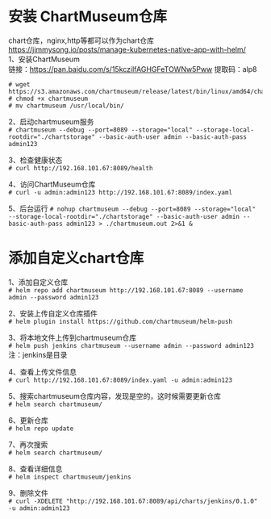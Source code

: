 安装 ChartMuseum仓库
================
chart仓库，nginx,http等都可以作为chart仓库  
https://jimmysong.io/posts/manage-kubernetes-native-app-with-helm/  
1、安装ChartMuseum  
链接：https://pan.baidu.com/s/15kczilfAGHGFeTOWNw5Pww 提取码：alp8 
```
# wget https://s3.amazonaws.com/chartmuseum/release/latest/bin/linux/amd64/chartmuseum 
# chmod +x chartmuseum
# mv chartmuseum /usr/local/bin/
```  

2、启动chartmuseum服务  
``` # chartmuseum --debug --port=8089 --storage="local" --storage-local-rootdir="./chartstorage" --basic-auth-user admin --basic-auth-pass admin123 ```  

3、检查健康状态  
``` # curl http://192.168.101.67:8089/health ```  

4、访问ChartMuseum仓库  
``` # curl -u admin:admin123 http://192.168.101.67:8089/index.yaml ```  

5、后台运行
``` # nohup chartmuseum --debug --port=8089 --storage="local" --storage-local-rootdir="./chartstorage" --basic-auth-user admin --basic-auth-pass admin123 > ./chartmuseum.out 2>&1 & ```  



添加自定义chart仓库
===============

1、添加自定义仓库  
``` # helm repo add chartmuseum http://192.168.101.67:8089 --username admin --password admin123 ```  

2、安装上传自定义仓库插件  
``` # helm plugin install https://github.com/chartmuseum/helm-push ```  

3、将本地文件上传到chartmuseum仓库  
``` # helm push jenkins chartmuseum --username admin --password admin123 ```  
注：jenkins是目录

4、查看上传文件信息  
``` # curl http://192.168.101.67:8089/index.yaml -u admin:admin123 ```  

5、搜索chartmuseum仓库内容，发现是空的，这时候需要更新仓库  
```# helm search chartmuseum/ ```  

6、更新仓库  
``` # helm repo update ```  

7、再次搜索  
``` # helm search chartmuseum/ ```  

8、查看详细信息  
``` # helm inspect chartmuseum/jenkins ```  

9、删除文件  
``` # curl -XDELETE "http://192.168.101.67:8089/api/charts/jenkins/0.1.0" -u admin:admin123 ```  
